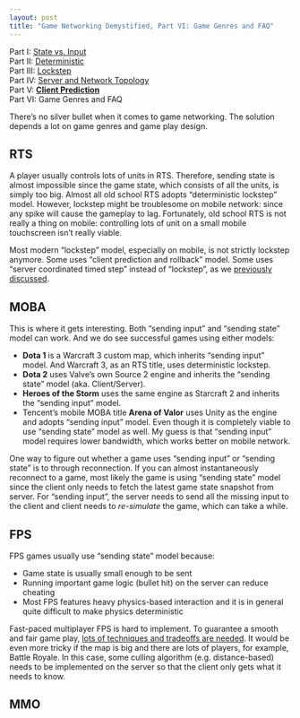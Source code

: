 ```yaml
---
layout: post
title: "Game Networking Demystified, Part VI: Game Genres and FAQ"
---
```


Part I: [State vs. Input](https://ruoyusun.com/2019/03/28/game-networking-1.html)  
Part II: [Deterministic](https://ruoyusun.com/2019/03/29/game-networking-2.html)  
Part III: [Lockstep](https://ruoyusun.com/2019/04/06/game-networking-3.html)  
Part IV: [Server and Network Topology](https://ruoyusun.com/2019/04/07/game-networking-4.html)  
Part V: [**Client Prediction**](https://ruoyusun.com/2019/09/21/game-networking-5.html)  
Part VI: Game Genres and FAQ  

There’s no silver bullet when it comes to game networking. The solution depends a lot on game genres and game play design.

## RTS

A player usually controls lots of units in RTS. Therefore, sending state is almost impossible since the game state, which consists of all the units, is simply too big. Almost all old school RTS adopts “deterministic lockstep” model. However, lockstep might be troublesome on mobile network: since any spike will cause the gameplay to lag. Fortunately, old school RTS is not really a thing on mobile: controlling lots of unit on a small mobile touchscreen isn’t really viable.

Most modern “lockstep” model, especially on mobile, is not strictly lockstep anymore. Some uses “client prediction and rollback” model. Some uses “server coordinated timed step” instead of “lockstep”, as we [previously discussed](https://ruoyusun.com/2019/04/06/game-networking-3.html#spikes).

## MOBA

This is where it gets interesting. Both “sending input” and “sending state” model can work. And we do see successful games using either models:

- **Dota 1** is a Warcraft 3 custom map, which inherits “sending input” model. And Warcraft 3, as an RTS title, uses deterministic lockstep.
- **Dota 2** uses Valve’s own Source 2 engine and inherits the “sending state” model (aka. Client/Server).
- **Heroes of the Storm** uses the same engine as Starcraft 2 and inherits the “sending input” model.
- Tencent’s mobile MOBA title **Arena of Valor** uses Unity as the engine and adopts “sending input” model. Even though it is completely viable to use “sending state” model as well. My guess is that “sending input” model requires lower bandwidth, which works better on mobile network.

One way to figure out whether a game uses “sending input” or “sending state” is to through reconnection. If you can almost instantaneously reconnect to a game, most likely the game is using “sending state” model since the client only needs to fetch the latest game state snapshot from server. For “sending input”, the server needs to send all the missing input to the client and client needs to *re-simulate* the game, which can take a while.

## FPS

FPS games usually use “sending state” model because:

- Game state is usually small enough to be sent
- Running important game logic (bullet hit) on the server can reduce cheating
- Most FPS features heavy physics-based interaction and it is in general quite difficult to make physics deterministic

Fast-paced multiplayer FPS is hard to implement. To guarantee a smooth and fair game play, [lots of techniques and tradeoffs are needed](https://ruoyusun.com/2019/09/21/game-networking-5.html). It would be even more tricky if the map is big and there are lots of players, for example, Battle Royale. In this case, some culling algorithm (e.g. distance-based) needs to be implemented on the server so that the client only gets what it needs to know.

## MMO

